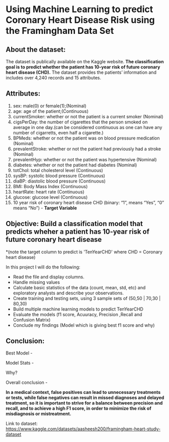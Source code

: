 # Using Machine Learning to predict Coronary Heart Disease Risk using the Framingham Data Set
## About the dataset:
The dataset is publically available on the Kaggle website. **The classification goal is to predict whether the patient has 10-year risk of future coronary heart disease (CHD).** The dataset provides the patients’ information and includes over 4,240 records and 15 attributes.


## Attributes:
1. sex: male(0) or female(1);(Nominal)
2. age: age of the patient;(Continuous)
3. currentSmoker: whether or not the patient is a current smoker (Nominal)
4. cigsPerDay: the number of cigarettes that the person smoked on average in one day.(can be considered continuous as one can have any number of cigarretts, even half a cigarette.)
5. BPMeds: whether or not the patient was on blood pressure medication (Nominal)
6. prevalentStroke: whether or not the patient had previously had a stroke (Nominal)
7. prevalentHyp: whether or not the patient was hypertensive (Nominal)
8. diabetes: whether or not the patient had diabetes (Nominal)
9. totChol: total cholesterol level (Continuous)
10. sysBP: systolic blood pressure (Continuous)
11. diaBP: diastolic blood pressure (Continuous)
12. BMI: Body Mass Index (Continuous)
13. heartRate: heart rate (Continuous)
14. glucose: glucose level (Continuous)
15. 10 year risk of coronary heart disease CHD (binary: “1”, means “Yes”, “0” means “No”) - **Target Variable**


## Objective: Build a classification model that predicts wheher a patient has 10-year risk of future coronary heart disease
*(note the target column to predict is 'TenYearCHD' where CHD = Coronary heart disease)


In this project I will do the following:
- Read the file and display columns.
- Handle missing values
- Calculate basic statistics of the data (count, mean, std, etc) and exploratory analysts and describe your observations.
- Create training and testing sets, using 3 sample sets of (50,50 | 70,30 | 80,30)
- Build multiple machine learning models to predict TenYearCHD
- Evaluate the models (f1 score, Acuuracy, Precision ,Recall and Confusion Matrix)
- Conclude my findings (Model which is giving best f1 score and why)


## Conclusion:

Best Model - 

Model Stats - 


Why?


Overall conclusion - 

**In a medical context, false positives can lead to unnecessary treatments or tests, while false negatives can result in missed diagnoses and delayed treatment, so it is important to strive for a balance between precision and recall, and to achieve a high F1 score, in order to minimize the risk of misdiagnosis or mistreatment.**

Link to dataset:
https://www.kaggle.com/datasets/aasheesh200/framingham-heart-study-dataset

